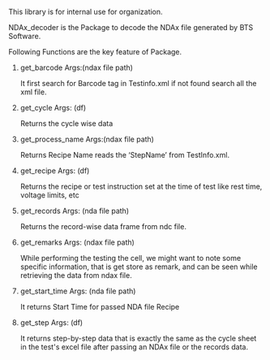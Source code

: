 This library is for internal use for organization.

NDAx_decoder is the Package to decode the NDAx file generated by BTS Software.

Following Functions are the key feature of Package.

1.	get_barcode
    Args:(ndax file path)

    It first search for Barcode tag in Testinfo.xml if not found search all the xml file.

2.	get_cycle
    Args: (df)

    Returns the cycle wise data

3.	get_process_name 
    Args:(ndax file path)

    Returns Recipe Name reads the ‘StepName’ from TestInfo.xml. 

4.	get_recipe 
    Args: (df)

    Returns the recipe or test instruction set at the time of test like rest time, voltage limits, etc

5.	get_records
    Args: (nda file path)

    Returns the record-wise data frame from ndc file.

6.	get_remarks
    Args: (ndax file path)

    While performing the testing the cell, we might want to note some specific information, that is get store as remark, and can be seen while retrieving the data from ndax file. 

7.	get_start_time
    Args: (nda file path)

    It returns Start Time for passed NDA file Recipe

8.	get_step
    Args: (df)
        
    It returns step-by-step data that is exactly the same as the cycle sheet in the test's excel file after passing an NDAx file or the records data.



